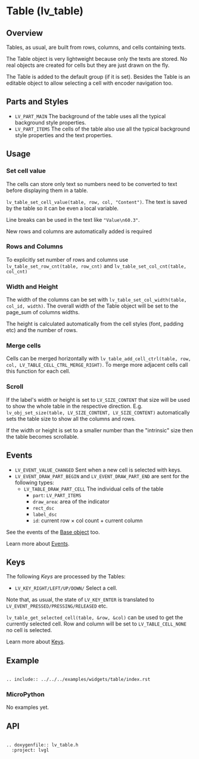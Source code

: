 # Table (lv_table)

## Overview

Tables, as usual, are built from rows, columns, and cells containing texts.

The Table object is very lightweight because only the texts are stored. No real objects are created for cells but they are just drawn on the fly.

The Table is added to the default group (if it is set). Besides the Table is an editable object to allow selecting a cell with encoder navigation too.

## Parts and Styles
- `LV_PART_MAIN` The background of the table uses all the typical background style properties.
- `LV_PART_ITEMS` The cells of the table also use all the typical background style properties and the text properties.


## Usage

### Set cell value

The cells can store only text so numbers need to be converted to text before displaying them in a table.

`lv_table_set_cell_value(table, row, col, "Content")`. The text is saved by the table so it can be even a local variable.

Line breaks can be used in the text like `"Value\n60.3"`.

New rows and columns are automatically added is required

### Rows and Columns

To explicitly set number of rows and columns use `lv_table_set_row_cnt(table, row_cnt)` and `lv_table_set_col_cnt(table, col_cnt)`

### Width and Height

The width of the columns can be set with `lv_table_set_col_width(table, col_id, width)`. The overall width of the Table object will be set to the page_sum of columns widths.

The height is calculated automatically from the cell styles (font, padding etc) and the number of rows.

### Merge cells

Cells can be merged horizontally with `lv_table_add_cell_ctrl(table, row, col, LV_TABLE_CELL_CTRL_MERGE_RIGHT)`. To merge more adjacent cells call this function for each cell.

### Scroll
If the label's width or height is set to `LV_SIZE_CONTENT` that size will be used to show the whole table in the respective direction.
E.g. `lv_obj_set_size(table, LV_SIZE_CONTENT, LV_SIZE_CONTENT)` automatically sets the table size to show all the columns and rows.

If the width or height is set to a smaller number than the "intrinsic" size then the table becomes scrollable.

## Events
- `LV_EVENT_VALUE_CHANGED` Sent when a new cell is selected with keys.
- `LV_EVENT_DRAW_PART_BEGIN` and `LV_EVENT_DRAW_PART_END` are sent for the following types:
    - `LV_TABLE_DRAW_PART_CELL` The individual cells of the table
        - `part`: `LV_PART_ITEMS`
        - `draw_area`: area of the indicator
        - `rect_dsc`
        - `label_dsc`
        - `id`: current row &times; col count + current column

See the events of the [Base object](/widgets/obj) too.

Learn more about [Events](/overview/event).

## Keys

The following *Keys* are processed by the Tables:
- `LV_KEY_RIGHT/LEFT/UP/DOWN/` Select a cell.

Note that, as usual, the state of `LV_KEY_ENTER` is translated to `LV_EVENT_PRESSED/PRESSING/RELEASED` etc.

`lv_table_get_selected_cell(table, &row, &col)` can be used to get the currently selected cell. Row and column will be set to `LV_TABLE_CELL_NONE` no cell is selected.

Learn more about [Keys](/overview/indev).

## Example

```eval_rst

.. include:: ../../../examples/widgets/table/index.rst

```

### MicroPython
No examples yet.

## API

```eval_rst

.. doxygenfile:: lv_table.h
  :project: lvgl

```

